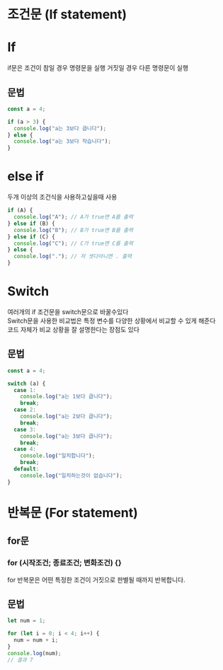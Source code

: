 # 조건문 (If statement)

# If

if문은 조건이 참일 경우 명령문을 실행 거짓일 경우 다른 명령문이 실행

## 문법

```javascript
const a = 4;

if (a > 3) {
  console.log("a는 3보다 큽니다");
} else {
  console.log("a는 3보다 작습니다");
}
```

# else if

두개 이상의 조건식을 사용하고싶을때 사용

```javascript
if (A) {
  console.log("A"); // A가 true면 A를 출력
} else if (B) {
  console.log("B"); // B가 true면 B를 출력
} else if (C) {
  console.log("C"); // C가 true면 C를 출력
} else {
  console.log("."); // 저 셋다아니면 . 출력
}
```

# Switch

여러개의 if 조건문을 switch문으로 바꿀수있다<br>
Switch문을 사용한 비교법은 특정 변수를 다양한 상황에서 비교할 수 있게 해준다<br>
코드 자체가 비교 상황을 잘 설명한다는 장점도 있다

## 문법

```javascript
const a = 4;

switch (a) {
  case 1:
    console.log("a는 1보다 큽니다");
    break;
  case 2:
    console.log("a는 2보다 큽니다");
    break;
  case 3:
    console.log("a는 3보다 큽니다");
    break;
  case 4:
    console.log("일치합니다");
    break;
  default:
    console.log("일치하는것이 없습니다");
}
```

# 반복문 (For statement)

## for문

### for (시작조건; 종료조건; 변화조건) {}

for 반복문은 어떤 특정한 조건이 거짓으로 판별될 때까지 반복합니다.

## 문법

```javascript
let num = 1;

for (let i = 0; i < 4; i++) {
  num = num + i;
}
console.log(num);
// 결과 7
```
